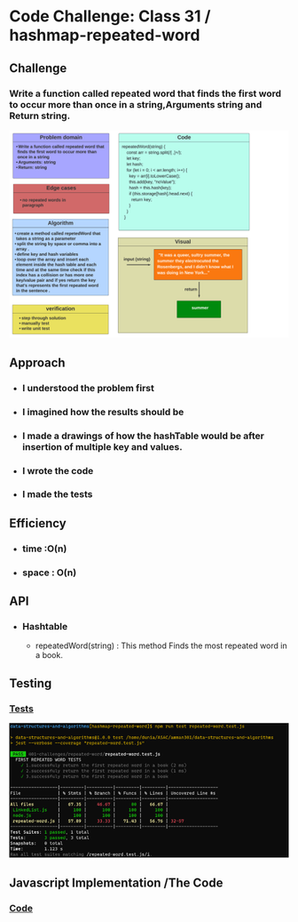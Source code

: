 # Code Challenge: Class 31 / hashmap-repeated-word


## Challenge

### Write a function called repeated word that finds the first word to occur more than once in a string,Arguments string and Return string.



![img](/401-challenges/repeated-word/challenge31-whiteboard.png)



## Approach

* ### I understood the problem first
* ### I imagined how the results should be
* ### I made a drawings of how the hashTable would be after insertion of multiple key and values.
* ### I wrote the code
* ### I made the tests

## Efficiency

* ### time :O(n)
* ### space : O(n) 


## API

* ### Hashtable

  - repeatedWord(string) : This method Finds the most repeated word in a book.



## Testing

### [Tests](https://github.com/Duniaalkilany/data-structures-and-algorithms/tree/main/401-challenges/repeated-word/repeated-word.test.js)

![img](/401-challenges/repeated-word/challenge31-test.png)




## Javascript Implementation /The Code 

### [Code](https://github.com/Duniaalkilany/data-structures-and-algorithms/tree/main/401-challenges/repeated-word/repeated-word.js)

